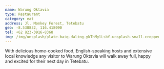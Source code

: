 ```yaml
---
name: Warung Oktavia
type: Restaurant
category: eat
address: Jl. Monkey Forest, Tetebatu
geo: -8.538832, 116.418090
tel: +62 823-3916-8368
img: /img/unsplash/plate-baiq-daling-ykThMylLsbY-unsplash-small-cropped.jpeg
---
```

With delicious home-cooked food, English-speaking hosts and extensive local knowledge any visitor to Warung Oktavia will walk away full, happy and excited for their next day in Tetebatu.